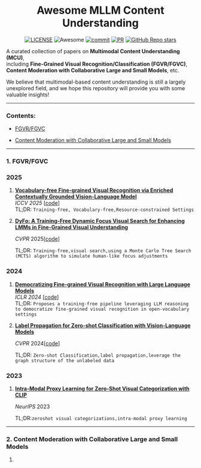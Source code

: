<h1 align="center"> Awesome MLLM Content Understanding</h1>

<div align="center">

[![LICENSE](https://img.shields.io/github/license/yangjx29/awesome-MLLM-Content-Understanding)](https://github.com/yangjx29/awesome-MLLM-Content-Understanding/blob/master/LICENSE)
![Awesome](https://cdn.rawgit.com/sindresorhus/awesome/d7305f38d29fed78fa85652e3a63e154dd8e8829/media/badge.svg)
[![commit](https://img.shields.io/github/last-commit/yangjx29/awesome-MLLM-Content-Understanding?color=blue)](https://github.com/yangjx29/awesome-MLLM-Content-Understanding/commits/master)
[![PR](https://img.shields.io/badge/PRs-Welcome-red)](https://github.com/yangjx29/awesome-MLLM-Content-Understanding/pulls)
[![GitHub Repo stars](https://img.shields.io/github/stars/yangjx29/awesome-MLLM-Content-Understanding)](https://github.com/yangjx29/awesome-MLLM-Content-Understanding)

</div>

A curated collection of papers on **Multimodal Content Understanding (MCU)**,  
including **Fine-Grained Visual Recognition/Classification (FGVR/FGVC)**,  
**Content Moderation with Collaborative Large and Small Models**, etc.  

We believe that multimodal-based content understanding is still a largely unexplored field,  and we hope this repository will provide you with some valuable insights!  

---

<!-- ### 2024
1. **[paper](url)**  
   *Meeting Name If Any* [[code]()]  
   TL;DR: `` -->

### Contents:

- [FGVR/FGVC](#1-fgvrfgvc)

- [Content Moderation with Collaborative Large and Small Models](#2-content-moderation-with-collaborative-large-and-small-models)

---

### 1. FGVR/FGVC

### 2025 
1. **[Vocabulary-free Fine-grained Visual Recognition via Enriched Contextually Grounded Vision-Language Model](https://www.arxiv.org/abs/2507.23070)**  
   *ICCV 2025* [[code](https://github.com/demidovd98/e-finer)]  
   TL;DR: `Training-free, Vocabulary-free,Resource-constrained Settings`
   
1. <u>[**DyFo: A Training-Free Dynamic Focus Visual Search for Enhancing LMMs in Fine-Grained Visual Understanding**](https://arxiv.org/abs/2504.14920)</u>
   
   *CVPR* 2025[[<u>code</u>](https://github.com/PKU-ICST-MIPL/DyFo_CVPR2025)]
   
   TL;DR: `Training-free,visual search,using a Monte Carlo Tree Search (MCTS) algorithm to simulate human-like focus adjustments`

### 2024

1. **[Democratizing Fine-grained Visual Recognition with Large Language Models](https://arxiv.org/abs/2401.13837)**  
   *ICLR 2024* [[code](https://github.com/OatmealLiu/FineR)]  
   TL;DR: `Proposes a training-free pipeline leveraging LLM reasoning to democratize fine-grained visual recognition in open-vocabulary settings`

2. **[Label Propagation for Zero-shot Classification with Vision-Language Models](https://arxiv.org/abs/2404.04072)**

   *CVPR* 2024[[code](https://github.com/vladan-stojnic/ZLaP)]

   TL;DR: `Zero-shot Classification,label propagation,leverage the graph structure of the unlabeled data`

### 2023

1. **[Intra-Modal Proxy Learning for Zero-Shot Visual Categorization with CLIP](https://arxiv.org/abs/2310.19752)**

   *NeurIPS* 2023

   TL;DR:`zeroshot visual categorizations,intra-modal proxy learning`


---


### 2. Content Moderation with Collaborative Large and Small Models
1. 